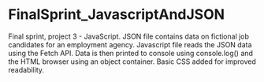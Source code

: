 # FinalSprint_JavascriptAndJSON
Final sprint, project 3 - JavaScript. JSON file contains data on fictional job candidates for an employment agency. Javascript file reads the JSON data using the Fetch API.  Data is then printed to console using console.log() and the HTML browser using an object container. Basic CSS added for improved readability. 
